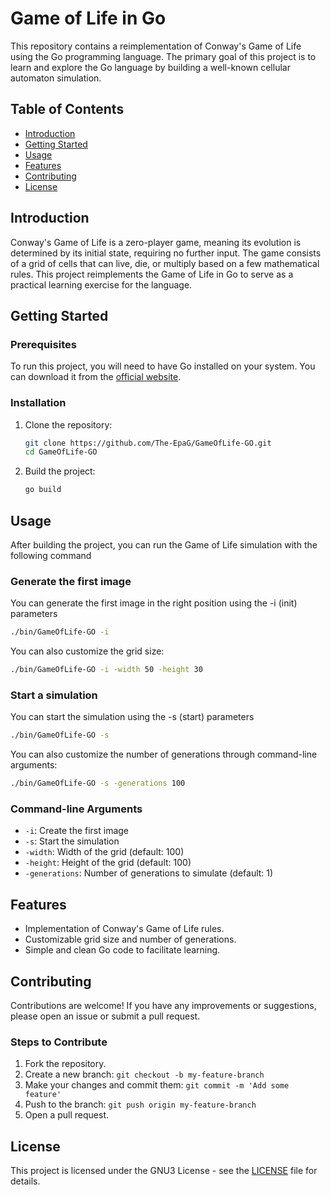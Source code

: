 # Game of Life in Go

This repository contains a reimplementation of Conway's Game of Life using the Go programming language. The primary goal of this project is to learn and explore the Go language by building a well-known cellular automaton simulation.

## Table of Contents

- [Introduction](#introduction)
- [Getting Started](#getting-started)
- [Usage](#usage)
- [Features](#features)
- [Contributing](#contributing)
- [License](#license)

## Introduction

Conway's Game of Life is a zero-player game, meaning its evolution is determined by its initial state, requiring no further input. The game consists of a grid of cells that can live, die, or multiply based on a few mathematical rules. This project reimplements the Game of Life in Go to serve as a practical learning exercise for the language.

## Getting Started

### Prerequisites

To run this project, you will need to have Go installed on your system. You can download it from the [official website](https://golang.org/dl/).

### Installation

1. Clone the repository:
    ```sh
    git clone https://github.com/The-EpaG/GameOfLife-GO.git
    cd GameOfLife-GO
    ```

2. Build the project:
    ```sh
    go build
    ```

## Usage
After building the project, you can run the Game of Life simulation with the following command

### Generate the first image
You can generate the first image in the right position using the -i (init) parameters

```sh
./bin/GameOfLife-GO -i
```

You can also customize the grid size:

```sh
./bin/GameOfLife-GO -i -width 50 -height 30
```

### Start a simulation
You can start the simulation using the -s (start) parameters

```sh
./bin/GameOfLife-GO -s
```

You can also customize the number of generations through command-line arguments:


```sh
./bin/GameOfLife-GO -s -generations 100
```

### Command-line Arguments

- `-i`: Create the first image
- `-s`: Start the simulation
- `-width`: Width of the grid (default: 100)
- `-height`: Height of the grid (default: 100)
- `-generations`: Number of generations to simulate 
(default: 1)

## Features

- Implementation of Conway's Game of Life rules.
- Customizable grid size and number of generations.
- Simple and clean Go code to facilitate learning.

## Contributing

Contributions are welcome! If you have any improvements or suggestions, please open an issue or submit a pull request.

### Steps to Contribute

1. Fork the repository.
2. Create a new branch: `git checkout -b my-feature-branch`
3. Make your changes and commit them: `git commit -m 'Add some feature'`
4. Push to the branch: `git push origin my-feature-branch`
5. Open a pull request.

## License

This project is licensed under the GNU3 License - see the [LICENSE](LICENSE) file for details.
